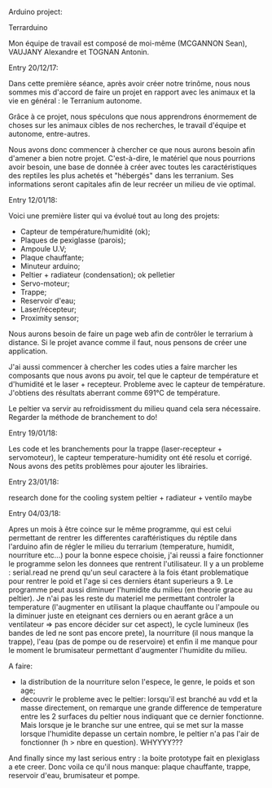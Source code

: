 

Arduino project:

Terrarduino

Mon équipe de travail est composé de moi-même (MCGANNON Sean), VAUJANY Alexandre et TOGNAN Antonin.

Entry 20/12/17: 

Dans cette première séance, après avoir créer notre trinôme, nous nous sommes mis d'accord de faire un projet en rapport avec les animaux et la vie en général : le Terranium autonome.

Grâce à ce projet, nous spéculons que nous apprendrons énormement de choses sur les animaux cibles de nos recherches, le travail d'équipe et autonome, entre-autres.

Nous avons donc commencer à chercher ce que nous aurons besoin afin d'amener a bien notre projet. C'est-à-dire, le matériel que nous pourrions avoir besoin, une base de donnée à créer avec toutes les caractéristiques des reptiles les plus achetés et "hébergés" dans les terranium. Ses informations seront capitales afin de leur recréer un milieu de vie optimal.

Entry 12/01/18:

Voici une première lister qui va évolué tout au long des projets:
- Capteur de température/humidité (ok);
- Plaques de pexiglasse (parois);
- Ampoule U.V;
- Plaque chauffante;
- Minuteur arduino;
- Peltier + radiateur (condensation); ok pelletier
- Servo-moteur;
- Trappe;
- Reservoir d'eau;
- Laser/récepteur;
- Proximity sensor;

Nous aurons besoin de faire un page web afin de contrôler le terrarium à distance. Si le projet avance comme il faut, nous pensons de créer une application.

J'ai aussi commencer à chercher les codes uties a faire marcher les composants que nous avons pu avoir, tel que le capteur de température et d'humidité et le laser + recepteur. Probleme avec le capteur de température. J'obtiens des résultats aberrant comme 691°C de température.

Le peltier va servir au refroidissment du milieu quand cela sera nécessaire. Regarder la méthode de branchement to do!

Entry 19/01/18:

Les code et les branchements pour la trappe (laser-recepteur + servomoteur), le capteur temperature-humidity ont été resolu et corrigé.
Nous avons des petits problèmes pour ajouter les librairies.

Entry 23/01/18:

research done for the cooling system
peltier + radiateur + ventilo maybe

Entry 04/03/18:

Apres un mois à être coince sur le même programme, qui est celui permettant de rentrer les differentes caraftéristiques du réptile dans l'arduino afin de régler le milieu du terrarium (temperature, humidit, nourriture etc...) pour la bonne espece choisie, j'ai reussi a faire fonctionner le programme selon les donnees que rentrent l'utilisateur. 
Il y a un probleme : serial.read ne prend qu'un seul caractere à la fois étant problematique pour rentrer le poid et l'age si ces derniers étant superieurs a 9.
Le programme peut aussi diminuer l'humidite du milieu (en theorie grace au peltier). Je n'ai pas les reste du materiel me permettant controler la temperature (l'augmenter en utilisant la plaque chauffante ou l'ampoule ou la diminuer juste en eteignant ces derniers ou en aerant grâce a un ventilateur => pas encore décider sur cet aspect), le cycle lumineux (les bandes de led ne sont pas encore prete), la nourriture (il nous manque la trappe), l'eau (pas de pompe ou de reservoire) et enfin il me manque pour le moment le brumisateur permettant d'augmenter l'humidite du milieu.

A faire: 
- la distribution de la nourriture selon l'espece, le genre, le poids et son age;
- decouvrir le probleme avec le peltier: lorsqu'il est branché au vdd et la masse directement, on remarque une grande difference de temperature entre les 2 surfaces du peltier nous indiquant que ce dernier fonctionne. Mais lorsque je le branche sur une entree, qui se met sur la masse lorsque l'humidite depasse un certain nombre, le peltier n'a pas l'air de fonctionner (h > nbre en question). WHYYYY???

And finally since my last serious entry : la boite prototype fait en plexiglass a ete creer.
Donc voila ce qu'il nous manque: plaque chauffante, trappe, reservoir d'eau, brumisateur et pompe.
